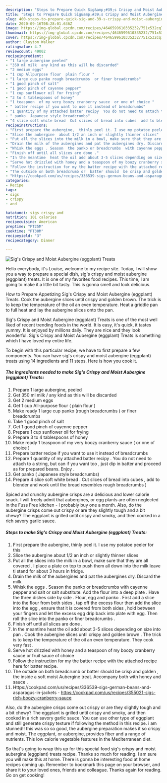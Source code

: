 ```yaml
---
description: "Steps to Prepare Quick Sig&amp;#39;s Crispy and Moist Aubergine (eggplant) Treats"
title: "Steps to Prepare Quick Sig&amp;#39;s Crispy and Moist Aubergine (eggplant) Treats"
slug: 400-steps-to-prepare-quick-sig-and-39-s-crispy-and-moist-aubergine-eggplant-treats
date: 2020-09-16T08:28:01.636Z
image: https://img-global.cpcdn.com/recipes/4646599610335232/751x532cq70/sigs-crispy-and-moist-aubergine-eggplant-treats-recipe-main-photo.jpg
thumbnail: https://img-global.cpcdn.com/recipes/4646599610335232/751x532cq70/sigs-crispy-and-moist-aubergine-eggplant-treats-recipe-main-photo.jpg
cover: https://img-global.cpcdn.com/recipes/4646599610335232/751x532cq70/sigs-crispy-and-moist-aubergine-eggplant-treats-recipe-main-photo.jpg
author: Clayton Walker
ratingvalue: 4.7
reviewcount: 49002
recipeingredient:
- "1 large aubergine peeled"
- "350 ml milk  any kind as this will be discarded"
- "2 medium eggs"
- "1 cup Allpurpose flour  plain flour "
- "1 large cup panko rough breadcrumbs  or finer breadcrumbs"
- "1 good pinch of salt"
- "1 good pinch of cayenne pepper"
- "1 cup sunflower oil for frying"
- "3 to 4 tablespoons of honey"
- "1 teaspoon  of my very boozy cranberry sauce  or one of choice "
- " batter recipe if you want to use it instead of breadcrumbs"
- "1 quantity of my attached batter recipy  You do not need to attach to a string but can if you want too  just dip in batter  and proceed as for  prepared beans Enjoy "
- " panko  Japanese style breadcrumbs"
- "4 slice soft white bread  Cut slices of bread into cubes  add to blender and work until the bread resembles rough breadcrumbs "
recipeinstructions:
- "First prepare the aubergine,  thinly peel it. I use my potatoe peeler for this"
- "Slice the aubergine  about 1/2 an inch or slightly thinner slices"
- "Put all the slices into the milk in a bowl, make sure that they are all covered . I place a plate on top to push them all down into the milk leave ti stand for about 3 hours in fridge."
- "Drain the milk of the aubergines and pat the aubergines dry. Discard the milk."
- "Whisk the eggs . Season  the panko or breadcrumbs  with cayenne pepper and salt or salt substitute. Add the flour into a deep plate . Have the three dishes side by side . Flour,  egg and panko . First add a slice into the flour  from both sides , tap off the excess flour then add the slice into the egg , ensure that it is covered from both sides , hold between your fingers and let the excess egg drip back into plate with egg. Then roll the slice into the panko or finer breadcrumbs ."
- "Finish off until all slices are done ."
- "In the meantime  heat the oil add about 3-5 slices depending on size into pan . Cook the aubergine  slices until crispy and golden brown . The trick is to keep the temperature of the oil an even temperature. They cook very fast ."
- "Serve hot drizzled with honey and a teaspoon of my boozy cranberry sauce or fruit sauce of choice"
- "Follow the instruction for my the batter recipe with the attached recipe here for batter recipe."
- "The outside on both breadcrumb or  batter should  be crisp and golden , the inside a soft moist Aubergine treat. Accompany both with honey and sauce ."
- "Https://cookpad.com/us/recipes/336539-sigs-german-beans-and-asparagus-in-jackets https://cookpad.com/us/recipes/355021-sigs-rich-boozy-cranberry-sauce"
categories:
- Recipe
tags:
- sigs
- crispy
- and

katakunci: sigs crispy and 
nutrition: 101 calories
recipecuisine: American
preptime: "PT25M"
cooktime: "PT30M"
recipeyield: "3"
recipecategory: Dinner

---
```



![Sig&#39;s Crispy and Moist Aubergine (eggplant) Treats](https://img-global.cpcdn.com/recipes/4646599610335232/751x532cq70/sigs-crispy-and-moist-aubergine-eggplant-treats-recipe-main-photo.jpg)

Hello everybody, it's Louise, welcome to my recipe site. Today, I will show you a way to prepare a special dish, sig&#39;s crispy and moist aubergine (eggplant) treats. It is one of my favorites food recipes. This time, I am going to make it a little bit tasty. This is gonna smell and look delicious.

How to Prepare Appetizing Sig&#39;s Crispy and Moist Aubergine (eggplant) Treats. Cook the aubergine slices until crispy and golden brown. The trick is to keep the temperature of the oil an even temperature. Heat a griddle pan to full heat and lay the aubergine slices onto the pan.

Sig&#39;s Crispy and Moist Aubergine (eggplant) Treats is one of the most well liked of recent trending foods in the world. It is easy, it's quick, it tastes yummy. It is enjoyed by millions daily. They are nice and they look wonderful. Sig&#39;s Crispy and Moist Aubergine (eggplant) Treats is something which I have loved my entire life.


To begin with this particular recipe, we have to first prepare a few components. You can have sig&#39;s crispy and moist aubergine (eggplant) treats using 14 ingredients and 11 steps. Here is how you cook it.

<!--inarticleads1-->

##### The ingredients needed to make Sig&#39;s Crispy and Moist Aubergine (eggplant) Treats:

1. Prepare 1 large aubergine, peeled
1. Get 350 ml milk / any kind as this will be discarded
1. Get 2 medium eggs
1. Get 1 cup All-purpose flour ( plain flour )
1. Make ready 1 large cup panko (rough breadcrumbs ) or finer breadcrumbs
1. Take 1 good pinch of salt
1. Get 1 good pinch of cayenne pepper
1. Prepare 1 cup sunflower oil for frying
1. Prepare 3 to 4 tablespoons of honey
1. Make ready 1 teaspoon  of my very boozy cranberry sauce ( or one of choice )
1. Prepare  batter recipe if you want to use it instead of breadcrumbs
1. Prepare 1 quantity of my attached batter recipy . You do not need to attach to a string, but can if you want too , just dip in batter  and proceed as for  prepared beans. Enjoy .
1. Get  panko ( Japanese style breadcrumbs)
1. Prepare 4 slice soft white bread . Cut slices of bread into cubes , add to blender and work until the bread resembles rough breadcrumbs )


Spiced and crunchy aubergine crisps are a delicious and lower calorie snack. I will freely admit that aubergines, or egg plants are often neglected in the Fuss Free kitchen - I probably buy one a month. Also, do the aubergine crisps come out crispy or are they slightly tough and a bit chewy? The eggplant is grilled until crispy and smoky, and then cooked in a rich savory garlic sauce. 

<!--inarticleads2-->

##### Steps to make Sig&#39;s Crispy and Moist Aubergine (eggplant) Treats:

1. First prepare the aubergine,  thinly peel it. I use my potatoe peeler for this
1. Slice the aubergine  about 1/2 an inch or slightly thinner slices
1. Put all the slices into the milk in a bowl, make sure that they are all covered . I place a plate on top to push them all down into the milk leave ti stand for about 3 hours in fridge.
1. Drain the milk of the aubergines and pat the aubergines dry. Discard the milk.
1. Whisk the eggs . Season  the panko or breadcrumbs  with cayenne pepper and salt or salt substitute. Add the flour into a deep plate . Have the three dishes side by side . Flour,  egg and panko . First add a slice into the flour  from both sides , tap off the excess flour then add the slice into the egg , ensure that it is covered from both sides , hold between your fingers and let the excess egg drip back into plate with egg. Then roll the slice into the panko or finer breadcrumbs .
1. Finish off until all slices are done .
1. In the meantime  heat the oil add about 3-5 slices depending on size into pan . Cook the aubergine  slices until crispy and golden brown . The trick is to keep the temperature of the oil an even temperature. They cook very fast .
1. Serve hot drizzled with honey and a teaspoon of my boozy cranberry sauce or fruit sauce of choice
1. Follow the instruction for my the batter recipe with the attached recipe here for batter recipe.
1. The outside on both breadcrumb or  batter should  be crisp and golden , the inside a soft moist Aubergine treat. Accompany both with honey and sauce .
1. Https://cookpad.com/us/recipes/336539-sigs-german-beans-and-asparagus-in-jackets - https://cookpad.com/us/recipes/355021-sigs-rich-boozy-cranberry-sauce


Also, do the aubergine crisps come out crispy or are they slightly tough and a bit chewy? The eggplant is grilled until crispy and smoky, and then cooked in a rich savory garlic sauce. You can use other type of eggplant and still generate crispy texture if following the method in this recipe. i am stunned!! this was so so good, the aubergine preparation makes it so crispy and moist. The eggplant, or aubergine, provides fiber and a range of nutrients. This low calorie vegetable features in the Mediterranean diet. 

So that's going to wrap this up for this special food sig&#39;s crispy and moist aubergine (eggplant) treats recipe. Thanks so much for reading. I am sure you will make this at home. There is gonna be interesting food at home recipes coming up. Remember to bookmark this page on your browser, and share it to your loved ones, friends and colleague. Thanks again for reading. Go on get cooking!
